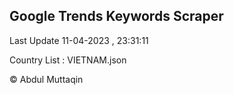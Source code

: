 

## Google Trends Keywords Scraper 
 
Last Update 11-04-2023 , 23:31:11

Country List :
VIETNAM.json



© Abdul Muttaqin 
